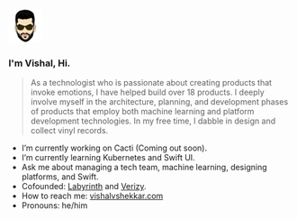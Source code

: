 ![Cartoonized face of Vishal](/vishal.png)
### I'm Vishal, Hi.

> As a technologist who is passionate about creating products that invoke emotions, I have helped build over 18 products. I deeply involve myself in the architecture, planning, and development phases of products that employ both machine learning and platform development technologies. In my free time, I dabble in design and collect vinyl records.

- I’m currently working on Cacti (Coming out soon).
- I’m currently learning Kubernetes and Swift UI.
- Ask me about managing a tech team, machine learning, designing platforms, and Swift.
- Cofounded: [Labyrinth](https://labyrinth.ai) and [Verizy](https://verizy.ai).
- How to reach me: [vishalvshekkar.com](https://vishalvshekkar.com)
- Pronouns: he/him
